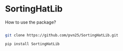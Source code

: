 # SortingHatLib


How to use the package?

```bash

git clone https://github.com/pvn25/SortingHatLib.git

pip install SortingHatLib
```
